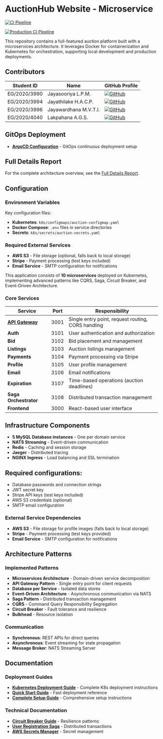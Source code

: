 # AuctionHub Website - Microservice

[![CI Pipeline](https://github.com/PramithaMJ/auction-microservice/actions/workflows/ci.yml/badge.svg)](https://github.com/PramithaMJ/auction-microservice/actions/workflows/ci.yml)

[![Production CI Pipeline](https://github.com/PramithaMJ/auction-microservice/actions/workflows/production-ci.yml/badge.svg)](https://github.com/PramithaMJ/auction-microservice/actions/workflows/production-ci.yml)

This repository contains a full-featured auction platform built with a microservices architecture. It leverages Docker for containerization and Kubernetes for orchestration, supporting local development and production deployments.


## Contributors


| Student ID   | Name                  | GitHub Profile                                                                                                         |
| ------------ | --------------------- | ---------------------------------------------------------------------------------------------------------------------- |
| EG/2020/3990 | Jayasooriya L.P.M.    | [![GitHub](https://img.shields.io/badge/GitHub-Profile-blue?style=flat&logo=github)](https://github.com/PramithaMJ)    |
| EG/2020/3994 | Jayathilake H.A.C.P.  | [![GitHub](https://img.shields.io/badge/GitHub-Profile-blue?style=flat&logo=github)](https://github.com/chandulaj) |
| EG/2020/3996 | Jayawardhana M.V.T.I. | [![GitHub](https://img.shields.io/badge/GitHub-Profile-blue?style=flat&logo=github)](https://github.com/TheTharz) |
| EG/2020/4040 | Lakpahana A.G.S.      | [![GitHub](https://img.shields.io/badge/GitHub-Profile-blue?style=flat&logo=github)](https://github.com/lakpahana) |

## GitOps Deployment
- **[ArgoCD Configuration](https://github.com/PramithaMJ/argocd-auctionhub)** - GitOps continuous deployment setup

## Full Details Report

For the complete architecture overview, see the [Full Details Report](https://docs.google.com/document/d/...).

## Configuration

### Environment Variables

Key configuration files:

- **Kubernetes**: `k8s/configmaps/auction-configmap.yaml`
- **Docker Compose**: `.env` files in service directories
- **Secrets**: `k8s/secrets/auction-secrets.yaml`

### Required External Services

- **AWS S3** - File storage (optional, falls back to local storage)
- **Stripe** - Payment processing (test keys included)
- **Email Service** - SMTP configuration for notifications


This application consists of **10 microservices** deployed on Kubernetes, implementing advanced patterns like CQRS, Saga, Circuit Breaker, and Event-Driven Architecture.

### Core Services


| Service                                           | Port | Responsibility                                     |
| ------------------------------------------------- | ---- | -------------------------------------------------- |
| **[API Gateway](services/api-gateway/README.md)** | 3001 | Single entry point, request routing, CORS handling |
| **Auth**                                          | 3101 | User authentication and authorization              |
| **Bid**                                           | 3102 | Bid placement and management                       |
| **Listings**                                      | 3103 | Auction listings management                        |
| **Payments**                                      | 3104 | Payment processing via Stripe                      |
| **Profile**                                       | 3105 | User profile management                            |
| **Email**                                         | 3106 | Email notifications                                |
| **Expiration**                                    | 3107 | Time-based operations (auction deadlines)          |
| **Saga Orchestrator**                             | 3108 | Distributed transaction management                 |
| **Frontend**                                      | 3000 | React-based user interface                         |

## Infrastructure Components

- **5 MySQL Database instances** - One per domain service
- **NATS Streaming** - Event-driven communication
- **Redis** - Caching and session storage
- **Jaeger** - Distributed tracing
- **NGINX Ingress** - Load balancing and SSL termination

## **Required configurations:**

- Database passwords and connection strings
- JWT secret key
- Stripe API keys (test keys included)
- AWS S3 credentials (optional)
- SMTP email configuration

### External Service Dependencies

- **AWS S3** - File storage for profile images (falls back to local storage)
- **Stripe** - Payment processing (test keys provided)
- **Email Service** - SMTP configuration for notifications

## Architecture Patterns

### Implemented Patterns

- **Microservices Architecture** - Domain-driven service decomposition
- **API Gateway Pattern** - Single entry point for client requests
- **Database per Service** - Isolated data stores
- **Event-Driven Architecture** - Asynchronous communication via NATS
- **Saga Pattern** - Distributed transaction management
- **CQRS** - Command Query Responsibility Segregation
- **Circuit Breaker** - Fault tolerance and resilience
- **Bulkhead** - Resource isolation

### Communication

- **Synchronous**: REST APIs for direct queries
- **Asynchronous**: Event streaming for state propagation
- **Message Broker**: NATS Streaming Server

## Documentation

### Deployment Guides

- **[Kubernetes Deployment Guide](k8s/README.md)** - Complete K8s deployment instructions
- **[Quick Start Guide](k8s/QUICK-START.md)** - Fast deployment reference
- **[Complete Setup Guide](docs/COMPLETE-SETUP-GUIDE.md)** - Comprehensive setup instructions

### Technical Documentation

- **[Circuit Breaker Guide](docs/CIRCUIT-BREAKER-COMPLETE-GUIDE.md)** - Resilience patterns
- **[User Registration Saga](docs/USER-REGISTRATION-SAGA-GUIDE.md)** - Distributed transactions
- **[AWS Secrets Manager](aws-secrets-manager/README.md)** - Secret management
